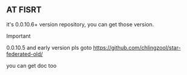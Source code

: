 ## AT FISRT
it's 0.0.10.6+ version repository, you can get those version.

> [!IMPORTANT]
> 0.0.10.5 and early version pls goto https://github.com/chlingzool/star-federated-old/

you can get doc too
